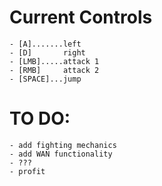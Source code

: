 # Current Controls
    - [A].......left
    - [D]       right
    - [LMB].....attack 1
    - [RMB]     attack 2
    - [SPACE]...jump

# TO DO:
    - add fighting mechanics
    - add WAN functionality
    - ???
    - profit
